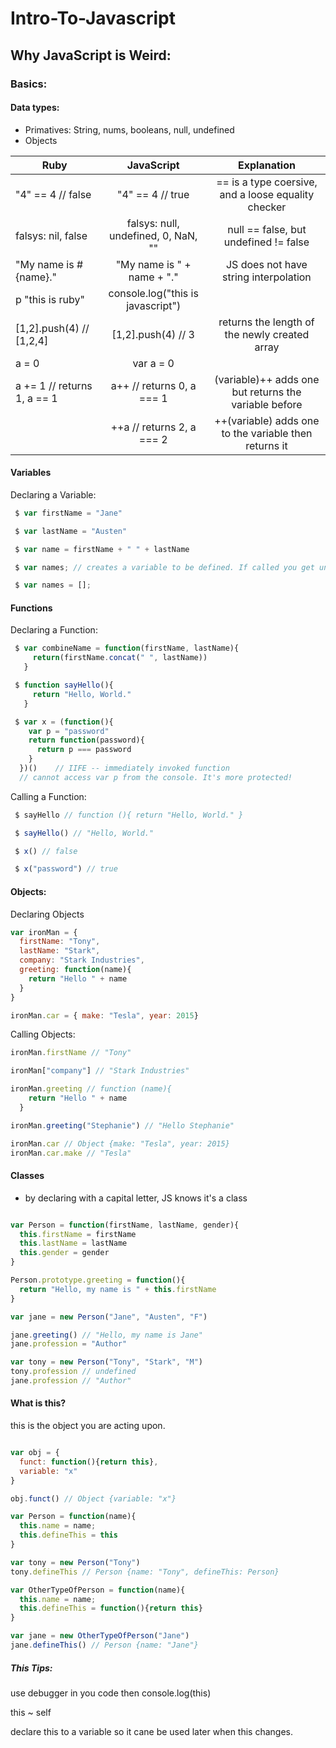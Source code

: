 # Intro-To-Javascript

## Why JavaScript is Weird:

### Basics:

#### Data types:
 - Primatives: String, nums, booleans, null, undefined
 - Objects

| Ruby          | JavaScript    | Explanation |
| ------------- |:-------------:|:------------------------------------:|
|  "4" == 4 // false   | "4" == 4 // true | == is a type coersive, and a loose equality checker |
| falsys: nil, false    | falsys: null, undefined, 0, NaN, ""  | null == false, but undefined != false |
| "My name is #{name}." | "My name is " + name + "." | JS does not have string interpolation |
| p "this is ruby" | console.log("this is javascript") | |
| [1,2].push(4) // [1,2,4] | [1,2].push(4) // 3 | returns the length of the newly created array |
| a = 0 | var a = 0 | |
| a += 1 // returns 1, a == 1 | a++ // returns 0, a === 1 | (variable)++ adds one but returns the variable before |
| | ++a // returns 2, a === 2 | ++(variable) adds one to the variable then returns it |

#### Variables

Declaring a Variable:
```javascript
 $ var firstName = "Jane"

 $ var lastName = "Austen"

 $ var name = firstName + " " + lastName

 $ var names; // creates a variable to be defined. If called you get undefined

 $ var names = [];
 ```

#### Functions

Declaring a Function:

```javascript
 $ var combineName = function(firstName, lastName){
     return(firstName.concat(" ", lastName))
   }

 $ function sayHello(){
     return "Hello, World."
   }

 $ var x = (function(){
    var p = "password"
    return function(password){
      return p === password
    }
  })()    // IIFE -- immediately invoked function
  // cannot access var p from the console. It's more protected!
```
Calling a Function:
```javascript
 $ sayHello // function (){ return "Hello, World." }

 $ sayHello() // "Hello, World."

 $ x() // false

 $ x("password") // true
```
#### Objects:

Declaring Objects
```javascript
var ironMan = {
  firstName: "Tony",
  lastName: "Stark",
  company: "Stark Industries",
  greeting: function(name){
    return "Hello " + name
  }
}

ironMan.car = { make: "Tesla", year: 2015}

```

Calling Objects:

```javascript
ironMan.firstName // "Tony"

ironMan["company"] // "Stark Industries"

ironMan.greeting // function (name){
    return "Hello " + name
  }

ironMan.greeting("Stephanie") // "Hello Stephanie"

ironMan.car // Object {make: "Tesla", year: 2015}
ironMan.car.make // "Tesla"

```

#### Classes

 - by declaring with a capital letter, JS knows it's a class
```javascript

var Person = function(firstName, lastName, gender){
  this.firstName = firstName
  this.lastName = lastName
  this.gender = gender
}

Person.prototype.greeting = function(){
  return "Hello, my name is " + this.firstName
}

var jane = new Person("Jane", "Austen", "F")

jane.greeting() // "Hello, my name is Jane"
jane.profession = "Author"

var tony = new Person("Tony", "Stark", "M")
tony.profession // undefined
jane.profession // "Author"

```

#### What is this?

this is the object you are acting upon.

```javascript

var obj = {
  funct: function(){return this},
  variable: "x"
}

obj.funct() // Object {variable: "x"}

var Person = function(name){
  this.name = name;
  this.defineThis = this
}

var tony = new Person("Tony")
tony.defineThis // Person {name: "Tony", defineThis: Person}

var OtherTypeOfPerson = function(name){
  this.name = name;
  this.defineThis = function(){return this}
}

var jane = new OtherTypeOfPerson("Jane")
jane.defineThis() // Person {name: "Jane"}

```
##### This Tips:

use debugger in you code then console.log(this)

this ~ self

declare this to a variable so it cane be used later when this changes.



